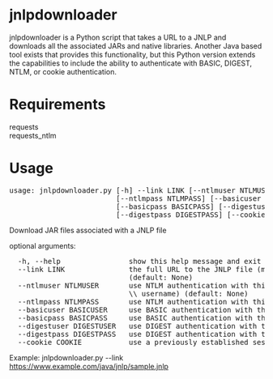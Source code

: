 jnlpdownloader
==============

jnlpdownloader is a Python script that takes a URL to a JNLP and downloads all the associated JARs and native libraries.  Another Java based tool exists that provides this functionality, but this Python version extends the capabilities to include the ability to authenticate with BASIC, DIGEST, NTLM, or cookie authentication.

Requirements
============

requests<BR>
requests_ntlm

Usage
=====

<pre>
usage: jnlpdownloader.py [-h] --link LINK [--ntlmuser NTLMUSER]
                         [--ntlmpass NTLMPASS] [--basicuser BASICUSER]
                         [--basicpass BASICPASS] [--digestuser DIGESTUSER]
                         [--digestpass DIGESTPASS] [--cookie COOKIE]
</pre>

Download JAR files associated with a JNLP file

optional arguments:

<pre>
  -h, --help                show this help message and exit
  --link LINK               the full URL to the JNLP file (must include http(s):// 
                            (default: None)
  --ntlmuser NTLMUSER       use NTLM authentication with this username (format of domain 
                            \\ username) (default: None)
  --ntlmpass NTLMPASS       use NTLM authentication with this password (default: None)
  --basicuser BASICUSER     use BASIC authentication with this username (default: None)
  --basicpass BASICPASS     use BASIC authentication with this password (default: None)
  --digestuser DIGESTUSER   use DIGEST authentication with this username (default: None)
  --digestpass DIGESTPASS   use DIGEST authentication with this password (default: None)
  --cookie COOKIE           use a previously established sessions cookie (default: None)
</pre>

Example: jnlpdownloader.py --link https://www.example.com/java/jnlp/sample.jnlp
